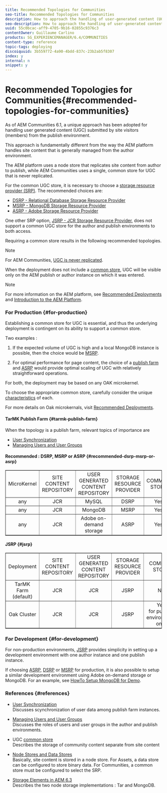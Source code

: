 ```yaml
---
title: Recommended Topologies for Communities
seo-title: Recommended Topologies for Communities
description: How to approach the handling of user-generated content (UGC)
seo-description: How to approach the handling of user-generated content (UGC)
uuid: 55c0bcac-aff9-4705-9b16-02855c9376c3
contentOwner: Guillaume Carlino
products: SG_EXPERIENCEMANAGER/6.4/COMMUNITIES
content-type: reference
topic-tags: deploying
discoiquuid: 3b559772-4a90-4bdd-837c-23b2ab5f8307
index: y
internal: n
snippet: y
---
```


# Recommended Topologies for Communities{#recommended-topologies-for-communities}

As of AEM Communities 6.1, a unique approach has been adopted for handling user generated content (UGC) submitted by site visitors (members) from the publish environment.

This approach is fundamentally different from the way the AEM platform handles site content that is generally managed from the author environment.

The AEM platform uses a node store that replicates site content from author to publish, while AEM Communities uses a single, common store for UGC that is never replicated.

For the common UGC store, it is necessary to choose a [storage resource provider (SRP)](../../communities/using/working-with-srp.md). The recommended choices are:

* [DSRP - Relational Database Storage Resource Provider](../../communities/using/dsrp.md)
* [MSRP - MongoDB Storage Resource Provider](../../communities/using/msrp.md)
* [ASRP - Adobe Storage Resource Provider](../../communities/using/asrp.md)

One other SRP option, [JSRP - JCR Storage Resource Provider](../../communities/using/jsrp.md), does not support a common UGC store for the author and publish environments to both access.

Requiring a common store results in the following recommended topologies.

>[!NOTE]
>
>For AEM Communities, [UGC is never replicated](../../communities/using/working-with-srp.md#ugcneverreplicated). 
>
>When the deployment does not include a [common store](../../communities/using/working-with-srp.md), UGC will be visible only on the AEM publish or author instance on which it was entered.

>[!NOTE]
>
>For more information on the AEM platform, see [Recommended Deployments](../../sites/deploying/using/recommended-deploys.md) and [Introduction to the AEM Platform](../../sites/deploying/using/data-store-config.md).

### For Production {#for-production}

Establishing a common store for UGC is essential, and thus the underlying deployment is contingent on its ability to support a common store.

Two examples :

1) If the expected volume of UGC is high and a local MongoDB instance is possible, then the choice would be [MSRP](../../communities/using/msrp.md).

2) For optimal performance for page content, the choice of a [publish farm](../../sites/deploying/using/recommended-deploys.md#tarmkfarm) and [ASRP](../../communities/using/asrp.md) would provide optimal scaling of UGC with relatively straightforward operations.

For both, the deployment may be based on any OAK microkernel.

To choose the appropriate common store, carefully consider the unique [characteristics](../../communities/using/working-with-srp.md#srpoptionscharacteristics) of each.

For more details on Oak microkernals, visit [Recommended Deployments](../../sites/deploying/using/recommended-deploys.md).

#### TarMK Publish Farm {#tarmk-publish-farm}

When the topology is a publish farm, relevant topics of importance are

* [User Synchronization](../../communities/using/sync.md)
* [Managing Users and User Groups](../../communities/using/users.md)

#### Recommended : DSRP, MSRP or ASRP {#recommended-dsrp-msrp-or-asrp}

<table border="1" cellpadding="2" cellspacing="2" width="100%"> 
 <tbody>
  <tr>
   <td style="text-align: center;">MicroKernel</td> 
   <td style="text-align: center;">SITE CONTENT<br /> REPOSITORY</td> 
   <td style="text-align: center;">USER GENERATED CONTENT<br /> REPOSITORY</td> 
   <td style="text-align: center;">STORAGE RESOURCE PROVIDER</td> 
   <td style="text-align: center;">COMMON STORE </td> 
  </tr>
  <tr>
   <td style="text-align: center;">any</td> 
   <td style="text-align: center;">JCR</td> 
   <td style="text-align: center;">MySQL</td> 
   <td style="text-align: center;">DSRP</td> 
   <td style="text-align: center;">Yes</td> 
  </tr>
  <tr>
   <td style="text-align: center;">any</td> 
   <td style="text-align: center;">JCR</td> 
   <td style="text-align: center;">MongoDB</td> 
   <td style="text-align: center;">MSRP</td> 
   <td style="text-align: center;">Yes</td> 
  </tr>
  <tr>
   <td style="text-align: center;">any</td> 
   <td style="text-align: center;">JCR</td> 
   <td style="text-align: center;">Adobe on-demand<br /> storage</td> 
   <td style="text-align: center;">ASRP</td> 
   <td style="text-align: center;">Yes</td> 
  </tr>
 </tbody>
</table>

#### JSRP {#jsrp}

<table border="1" cellpadding="2" cellspacing="2" width="100%"> 
 <tbody>
  <tr>
   <td style="text-align: center;">Deployment</td> 
   <td style="text-align: center;">SITE CONTENT<br /> REPOSITORY</td> 
   <td style="text-align: center;">USER GENERATED CONTENT<br /> REPOSITORY</td> 
   <td style="text-align: center;">STORAGE RESOURCE PROVIDER</td> 
   <td style="text-align: center;">COMMON STORE </td> 
  </tr>
  <tr>
   <td style="text-align: center;">TarMK Farm (default)</td> 
   <td style="text-align: center;">JCR</td> 
   <td style="text-align: center;">JCR</td> 
   <td style="text-align: center;">JSRP</td> 
   <td style="text-align: center;">No<br /> </td> 
  </tr>
  <tr>
   <td style="text-align: center;">Oak Cluster</td> 
   <td style="text-align: center;">JCR</td> 
   <td style="text-align: center;">JCR</td> 
   <td style="text-align: center;">JSRP</td> 
   <td style="text-align: center;">Yes<br /> for publish environment only</td> 
  </tr>
 </tbody>
</table>

### For Development {#for-development}

For non-production environments, [JSRP](../../communities/using/jsrp.md) provides simplicity in setting up a development environment with one author instance and one publish instance.

If choosing [ASRP](../../communities/using/asrp.md), [DSRP](../../communities/using/dsrp.md) or [MSRP](../../communities/using/msrp.md) for production, it is also possible to setup a similar development environment using Adobe on-demand storage or MongoDB. For an example, see [HowTo Setup MongoDB for Demo](../../communities/using/demo-mongo.md).

### References {#references}

* [User Synchronization](../../communities/using/sync.md)  
  Discusses scynchronization of user data among publish farm instances.

* [Managing Users and User Groups](../../communities/using/users.md)  
  Discusses the roles of users and user groups in the author and publish environments.

* UGC [common store](../../communities/using/working-with-srp.md)  
  Describes the storage of community content separate from site content

* [Node Stores and Data Stores](../../sites/deploying/using/data-store-config.md)  
  Basically, site content is stored in a node store. For Assets, a data store can be configured to store binary data. For Communities, a common store must be configured to select the SRP.

* [Storage Elements in AEM 6.3](../../sites/deploying/using/storage-elements-in-aem-6.md)  
  Describes the two node storage implementations : Tar and MongoDB.

